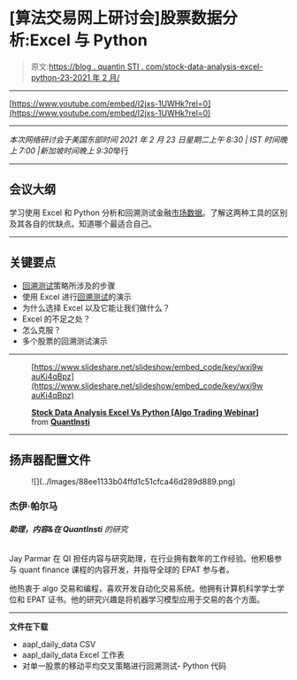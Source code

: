 # [算法交易网上研讨会]股票数据分析:Excel 与 Python

> 原文:[https://blog . quantin STI . com/stock-data-analysis-excel-python-23-2021 年 2 月/](https://blog.quantinsti.com/stock-data-analysis-excel-python-23-february-2021/)

* * *

[https://www.youtube.com/embed/I2jxs-1UWHk?rel=0](https://www.youtube.com/embed/I2jxs-1UWHk?rel=0)

* * *

*本次网络研讨会于美国东部时间 2021 年 2 月 23 日星期二上午 8:30 | IST 时间晚上 7:00 |新加坡时间晚上 9:30*举行

* * *

## **会议大纲**

学习使用 Excel 和 Python 分析和回溯测试金融[市场数据](https://quantra.quantinsti.com/course/getting-market-data)。了解这两种工具的区别及其各自的优缺点。知道哪个最适合自己。

* * *

## **关键要点**

*   [回溯测试](/backtesting/)策略所涉及的步骤
*   使用 Excel 进行[回溯测试](https://quantra.quantinsti.com/course/backtesting-trading-strategies)的演示
*   为什么选择 Excel 以及它能让我们做什么？
*   Excel 的不足之处？
*   怎么克服？
*   多个股票的回溯测试演示

* * *

<figure class="kg-card kg-embed-card">

[https://www.slideshare.net/slideshow/embed_code/key/wxi9wauKi4qBpz](https://www.slideshare.net/slideshow/embed_code/key/wxi9wauKi4qBpz)

**[Stock Data Analysis Excel Vs Python [Algo Trading Webinar]](https://www.slideshare.net/QuantInsti/stock-data-analysis-excel-vs-python-algo-trading-webinar "Stock Data Analysis Excel Vs Python [Algo Trading Webinar]")** from **[QuantInsti](https://www.slideshare.net/QuantInsti)**</figure>

* * *

## **扬声器配置文件**

<figure class="kg-card kg-image-card">![](../Images/88ee1133b04ffd1c51cfca46d289d889.png)</figure>

### 杰伊·帕尔马

###### **助理，内容&在 QuantInsti** 的研究

Jay Parmar 在 QI 担任内容与研究助理，在行业拥有数年的工作经验。他积极参与 quant finance 课程的内容开发，并指导全球的 EPAT 参与者。

他热衷于 algo 交易和编程，喜欢开发自动化交易系统。他拥有计算机科学学士学位和 EPAT 证书。他的研究兴趣是将机器学习模型应用于交易的各个方面。

* * *

**文件在下载**

*   aapl_daily_data CSV
*   aapl_daily_data Excel 工作表
*   对单一股票的移动平均交叉策略进行回溯测试- Python 代码